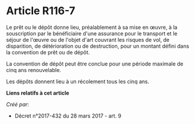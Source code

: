 # Article R116-7

Le prêt ou le dépôt donne lieu, préalablement à sa mise en œuvre, à la souscription par le bénéficiaire d'une assurance pour
le transport et le séjour de l'œuvre ou de l'objet d'art couvrant les risques de vol, de disparition, de détérioration ou de
destruction, pour un montant défini dans la convention de prêt ou de dépôt.

La convention de dépôt peut être conclue pour une période maximale de cinq ans renouvelable.

Les dépôts donnent lieu à un récolement tous les cinq ans.

**Liens relatifs à cet article**

_Créé par_:

  - Décret n°2017-432 du 28 mars 2017 - art. 9
